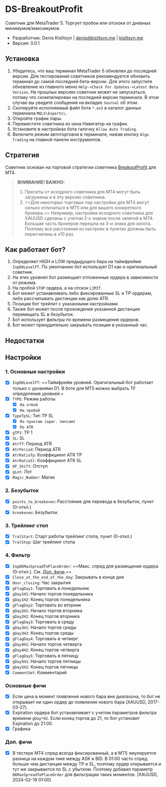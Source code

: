 # DS-BreakoutProfit
Советник для MetaTrader 5. Торгует пробои или отскоки от дневных минимумов/максимумов.

* Разработчик: Denis Kislitsyn | denis@kislitsyn.me | [kislitsyn.me](https://kislitsyn.me)
* Версия: 0.0.1

## Установка
1. Убедитесь, что ваш терминал MetaTrader 5 обновлен до последней версии. Для тестирования советников рекомендуется обновить терминал до самой последней бета-версии. Для этого запустите обновление из главного меню `Help->Check For Updates->Latest Beta Version`. На прошлых версиях советник может не запускаться, потому что скомпилирован на последней версии терминала. В этом случае вы увидите сообщения на вкладке `Journal` об этом.
2. Скопируйте исполняемый файл бота `*.ex5` в каталог данных терминала `MQL5\Experts\`.
3. Откройте график пары.
4. Переместите советника из окна Навигатор на график.
5. Установите в настройках бота галочку `Allow Auto Trading`.
6. Включите режим автоторговли в терминале, нажав кнопку `Algo Trading` на главной панели инструментов.

## Стратегия
Советник основан на торговой стратегии советника [BreakoutProfit](https://www.youtube.com/watch?v=N93miZ-gFiE) для MT4.

> **ВНИМАНИЕ! ВАЖНО:** 
> 1. Пресеты от исходного советника для MT4 могут быть загружены и в эту версию советника.
> 2. ==Для некоторых торговых пар настройки для MT4 могут сильно отличаться в MT5 или для вашего конкретного брокера.== Например, настройки исходного советника для XAUUSD сделаны с учетом 2-х знаков после запятой в MT4. Большая часть брокеров перешла на 3-и знака для золота. Поэтому все расстояния из настроек в пунктах должны быть пересчитаны в x10 раз.

## Как работает бот?

1. Определяет HIGH и LOW предыдущего бара на таймфрейме `InpDKLevelFT`. По умолчанию бот использует D1 как и оригинальный советник.
2. На этих уровнял бот размещает отложенные ордера в зависимости от режима.
3. На пробой `STOP` ордера, а на отскок `LIMIT`.
4. Бот может устанавливать либо фиксированные SL и TP ордерам, либо рассчитывать дистанции как долю ATR.
5. Позиции бот трейлит с указанными настройками.
6. Также бот может после прохождения указанной дистанции перемещать SL в безубыток.
7. Бот использует фильтры по времени размещения ордеров.
8. Бот может принудительно закрывать позиции в указанный час.

## Недостатки


## Настройки

### 1. Основные настройки
- [x] `InpDKLevelFT`: ==Таймфрейм уровней. Оригигальный бот работает только с уровнями D1. В боте для MT5 можно выбрать TF определения уровней.=
- [x] `TYPE`: Режим работы
    - [x] `На отбой` 
    - [x] `На пробой`
- [x] `TypeTpSL`: Тип TP SL
    - [x] `По пунктам (ориг. пипсам)` 
    - [x] `По ATR`
- [x] `gTP1`: TP 1
- [x] `SL`: SL
- [x] `AtrTf`: Период ATR
- [x] `AtrPeriod`: Период ATR
- [x] `AtrRatioTp`: Коэффициент ATR TP
- [x] `AtrRatioSl`: Коэффициент ATR SL
- [x] `OP_Shift`: Отступ
- [x] `gLot`: Лот
- [x] `Magic_Number`: Магик

### 2. Безубыток
- [x] `points_to_breakeven`: Расстояние для перевода в безубыток, пункт (0-откл.)
- [x] `breakeven`: Безубыток

### 3. Трейлинг стоп
- [x] `TralStart`: Старт работы трейлинг стопа, пункт (0-откл.)
- [x] `TralStep`: Шаг трейлинг стопа

### 4. Фильтр
- [x] `InpDKMaxSpreadToPlaceOrder`: ==Макс. спред для размещения ордера (0-откл.). См. [Доп. фичи](#доп-фичи).==
- [x] `Close_at_the_end_of_the_day`: Закрывать в конце дня
- [x] `Hour_closing`: Час закрытия
- [x] `gFlagDay1`: Торговать в понедельник
- [x] `gDay1H1`: Начало торгов понедельника
- [x] `gDay1H2`: Конец торгов понедельника
- [x] `gFlagDay2`: Торговать во вторник
- [x] `gDay2H1`: Начало торгов вторника
- [x] `gDay2H2`: Конец торгов вторника
- [x] `gFlagDay3`: Торговать в среду
- [x] `gDay3H1`: Начало торгов среды
- [x] `gDay3H2`: Конец торгов среды
- [x] `gFlagDay4`: Торговать в четверг
- [x] `gDay4H1`: Начало торгов четверга
- [x] `gDay4H2`: Конец торгов четверга
- [x] `gFlagDay5`: Торговать в пятницу
- [x] `gDay5H1`: Начало торгов пятницы
- [x] `gDay5H2`: Конец торгов пятницы
- [x] `CommentSet`: Комментарий

### Основные фичи
- [x] Если цена в момент появления нового бара вне диапазона, то бот не открывает ни один ордер до появления нового бара (XAUUSD, 2017-03-27).
- [x] Expiration ордера бот устанавливает с учетом параметров фильтра времени `gDay*H2`. Если конец торгов до 21, то бот установит Expiration до 21:00.
- [x] Графика

### Доп. фичи
- [x] В тестере MT4 спред всегда фиксированный, а в MT5 эмулируется разница на каждом тике между ASK и BID. В 01:00 часто спред больше чем дистанция между TP и SL, поэтому ордер открывается и тут же закрывается по SL с убытком. Поэтому добавил параметр `DKMaxSpreadToPlaceOrder` для фильтрации таких моментов. (XAUUSD, 2024-02-19 01:00)
